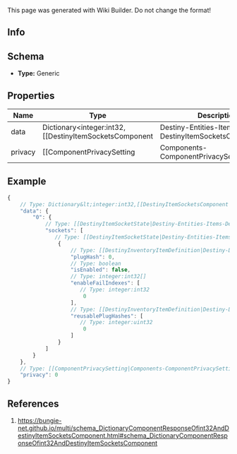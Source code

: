<span class="wiki-builder">This page was generated with Wiki Builder. Do not change the format!</span>

## Info

## Schema
* **Type:** Generic

## Properties
Name | Type | Description
---- | ---- | -----------
data | Dictionary&lt;integer:int32,[[DestinyItemSocketsComponent|Destiny-Entities-Items-DestinyItemSocketsComponent]]&gt; | 
privacy | [[ComponentPrivacySetting|Components-ComponentPrivacySetting]]:Enum | 

## Example
```javascript
{
    // Type: Dictionary&lt;integer:int32,[[DestinyItemSocketsComponent|Destiny-Entities-Items-DestinyItemSocketsComponent]]&gt;
    "data": {
        "0": {
            // Type: [[DestinyItemSocketState|Destiny-Entities-Items-DestinyItemSocketState]][]
            "sockets": [
               // Type: [[DestinyItemSocketState|Destiny-Entities-Items-DestinyItemSocketState]]
                {
                    // Type: [[DestinyInventoryItemDefinition|Destiny-Definitions-DestinyInventoryItemDefinition]]:ManifestDefinition:integer:uint32:nullable
                    "plugHash": 0,
                    // Type: boolean
                    "isEnabled": false,
                    // Type: integer:int32[]
                    "enableFailIndexes": [
                       // Type: integer:int32
                        0
                    ],
                    // Type: [[DestinyInventoryItemDefinition|Destiny-Definitions-DestinyInventoryItemDefinition]]:ManifestDefinition:integer:uint32[]
                    "reusablePlugHashes": [
                       // Type: integer:uint32
                        0
                    ]
                }
            ]
        }
    },
    // Type: [[ComponentPrivacySetting|Components-ComponentPrivacySetting]]:Enum
    "privacy": 0
}

```

## References
1. https://bungie-net.github.io/multi/schema_DictionaryComponentResponseOfint32AndDestinyItemSocketsComponent.html#schema_DictionaryComponentResponseOfint32AndDestinyItemSocketsComponent
